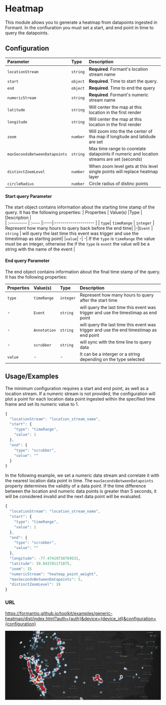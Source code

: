 
# Heatmap 

This module allows you to generate a heatmap from datapoints ingested in Formant. In the confiuration you must set a start, and end point in time to query the datapoints. 

## Configuration
| Parameter | Type     |  Description         |    
| :-------- | :------- | :----------------- |
|`locationStream`| `string` | **Required**. Formant's location stream name |
|`start`|`object`|**Required**. Time to start the query. |
|`end`|`object`|**Required**. Time to end the query | 
|`numericStream`| `string` | **Required**. Formant's numeric stream name |
|`latitude`| `string` | Will center the map at this location in the first render |
|`longitude`| `string` | Will center the map at this location in the first render |
|`zoom`| `number` | Will zoom into the the center of tha map if longitude and latidude are set |
|`maxSecondsBetweenDatapoints`| `string` | Max time range to coorelate datapoints if numeric and location streams are set (seconds)  |
|`distinctZoomLevel`|`number`| When zoom level gets at this level single points will replace heatmap layer |
|`circleRadius`| `number`| Circle radius of distinc points  |


#### Start query Parameter
The start object contains information about the starting time stamp of the query. It has the following properties:
| Properties     | Value(s) |Type |  Description         |    
| :--------- | :---- |:----|:-------------------- |
| `type`| `timeRange` | `integer` | Represent how many hours to query back before the end time|
|-|`Event` | `string` | will query the last time this event was trigger and use the timestimap as starting point|
|`value`| -| -| If the `type` is  `timeRange` the value must be an integer, otherwise the if the  `type` is `event` the value will be a string with the name of the event  |

#### End query Parameter
The end object contains information about the final time stamp of the query. It has the following properties:

| Properties     | Value(s) |Type |  Description         |    
|  :--------- | :---- |:----|:-------------------- |
|`type` | `timeRange` | `integer` | Represent how many hours to query after the start time|
|-|`Event` | `string` | will query the last time this event was trigger and use the timestimap as end point|
|-|`Annotation` | `string` | will query the last time this event was trigger and use the end timestimap as end point|
|-|`scrubber` | `string` | will sync with the time line to query data|
|`value`|-|-| It can be a interger or a string depending on the type selected|


## Usage/Examples

The minimum configuration requires a start and end point, as well as a location stream. If a numeric stream is not provided, the configuration will plot a point for each location data point ingested within the specified time frame and set its numeric value to 1.

```javascript
{
  "locationStream": "location_stream_name",
  "start": {
    "type": "timeRange",
    "value": 1
  },
  "end": {
    "type": "scrubber",
    "value": ""
  }
}
```

In the following example, we set a numeric data stream and correlate it with the nearest location data point in time. The `maxSecondsBetweenDatapoints` property determines the validity of a data point. If the time difference between the location and numeric data points is greater than 5 seconds, it will be considered invalid and the next data point will be evaluated.

```javascript
{
  "locationStream": "location_stream_name",
  "start": {
    "type": "timeRange",
    "value": 1
  },
  "end": {
    "type": "scrubber",
    "value": ""
  },
  "longitude": -77.47419738769531, 
  "latitude": 39.043701171875,
  "zoom": 15
  "numericStream": "heatmap_point_weight",
  "maxSecondsBetweenDatapoints": 5,
  "distinctZoomLevel": 19
}
```

### URL


https://formantio.github.io/toolkit/examples/generic-heatmap/dist/index.html?auth={auth}&device={device_id}&configuration={configuration}


![App Screenshot](https://github.com/FormantIO/toolkit/blob/master/examples/generic-heatmap/src/images/heatmap.png)
